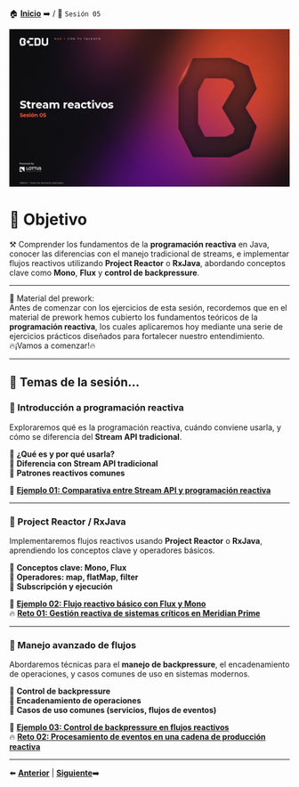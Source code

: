🏠 [**Inicio**](../Readme.md) ➡️ / 📖 `Sesión 05`

<div align="center">
    <img src="Imagenes/S05.jpg" alt="Sesion_05">
</div>

# 🎯 Objetivo

⚒️ Comprender los fundamentos de la **programación reactiva** en Java, conocer las diferencias con el manejo tradicional de streams, e implementar flujos reactivos utilizando **Project Reactor** o **RxJava**, abordando conceptos clave como **Mono**, **Flux** y **control de backpressure**.

---

📘 Material del prework:  
Antes de comenzar con los ejercicios de esta sesión, recordemos que en el material de prework hemos cubierto los fundamentos teóricos de la **programación reactiva**, los cuales aplicaremos hoy mediante una serie de ejercicios prácticos diseñados para fortalecer nuestro entendimiento.  
🔥¡Vamos a comenzar!🔥

---

## 📂 Temas de la sesión...

### 📖 Introducción a programación reactiva  
Exploraremos qué es la programación reactiva, cuándo conviene usarla, y cómo se diferencia del **Stream API tradicional**.

🔹 **¿Qué es y por qué usarla?**  
🔹 **Diferencia con Stream API tradicional**  
🔹 **Patrones reactivos comunes**

📜 **[Ejemplo 01: Comparativa entre Stream API y programación reactiva](Ejemplo-01/Readme.md)**  

---

### 📖 Project Reactor / RxJava  
Implementaremos flujos reactivos usando **Project Reactor** o **RxJava**, aprendiendo los conceptos clave y operadores básicos.

🔹 **Conceptos clave: Mono, Flux**  
🔹 **Operadores: map, flatMap, filter**  
🔹 **Subscripción y ejecución**

📜 **[Ejemplo 02: Flujo reactivo básico con Flux y Mono](Ejemplo-02/Readme.md)**  
🔥 **[Reto 01: Gestión reactiva de sistemas críticos en Meridian Prime](Reto-01/Readme.md)**  

---

### 📖 Manejo avanzado de flujos  
Abordaremos técnicas para el **manejo de backpressure**, el encadenamiento de operaciones, y casos comunes de uso en sistemas modernos.

🔹 **Control de backpressure**  
🔹 **Encadenamiento de operaciones**  
🔹 **Casos de uso comunes (servicios, flujos de eventos)**

📜 **[Ejemplo 03: Control de backpressure en flujos reactivos](Ejemplo-03/Readme.md)**  
🔥 **[Reto 02: Procesamiento de eventos en una cadena de producción reactiva](Reto-02/Readme.md)**  

---

⬅️ [**Anterior**](../Sesion-04/Readme.md) | [**Siguiente**](../Sesion-06/Readme.md)➡️  